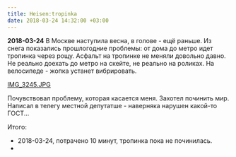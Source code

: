 ```yaml
---
title: Heisen:tropinka
date: 2018-03-24 14:32:00 +03:00
---
```


**2018-03-24**
В Москве наступила весна, в голове - ещё раньше. Из снега показались прошлогодние проблемы: от дома до метро идет тропинка через рощу. Асфальт на тропинке не меняли довольно давно. Не реально доехать до метро на скейте, не реально на роликах. На велосипеде - жопка устанет вибрировать.

[IMG_3245.JPG](/uploads/IMG_3245.JPG)

Почувствовал проблему, которая касается меня. Захотел починить мир. Написал в телегу местной депутатше - наверняка нарушен какой-то ГОСТ... 

Итого:
* 2018-03-24, потрачено 10 минут, тропинка пока не починилась.
* 